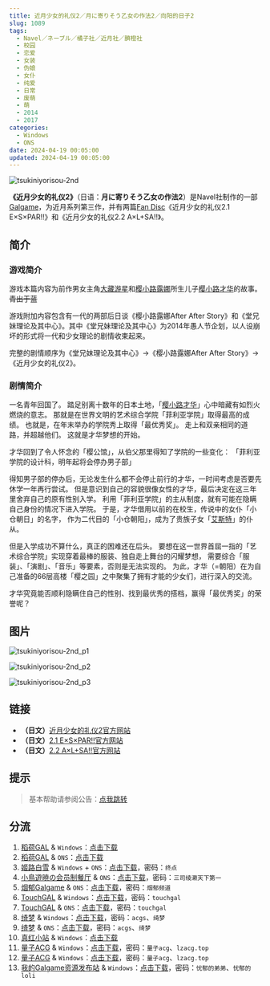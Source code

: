 ```yaml
---
title: 近月少女的礼仪2／月に寄りそう乙女の作法2／向阳的日子2
slug: 1089
tags:
  - Navel／ネーブル／橘子社／近月社／臍橙社
  - 校园
  - 恋爱
  - 女装
  - 伪娘
  - 女仆
  - 纯爱
  - 日常
  - 废萌
  - 萌
  - 2014
  - 2017
categories:
  - Windows
  - ONS
date: 2024-04-19 00:05:00
updated: 2024-04-19 00:05:00
---
```


![tsukiniyorisou-2nd](https://static.saop.cc/vns/img/tsukiniyorisou-2nd.webp)

**《近月少女的礼仪2》**（日语：**月に寄りそう乙女の作法2**）是Navel社制作的一部[Galgame](https://zh.moegirl.org.cn/Galgame)，为近月系列第三作，并有两篇[Fan Disc](https://zh.moegirl.org.cn/Fan_Disc)《近月少女的礼仪2.1 E×S×PAR!!》和《近月少女的礼仪2.2 A×L+SA!!》。

<!--more-->

## 简介

### 游戏简介

游戏本篇内容为前作男女主角[大藏游星](https://zh.moegirl.org.cn/大藏游星)和[樱小路露娜](https://zh.moegirl.org.cn/樱小路露娜)所生儿子[樱小路才华](https://zh.moegirl.org.cn/樱小路才华)的故事。~~青出于蓝~~

游戏附加内容包含有一代的两部后日谈《樱小路露娜After After Story》和《堂兄妹理论及其中心》。其中《堂兄妹理论及其中心》为2014年愚人节企划，以人设崩坏的形式将一代和少女理论的剧情收束起来。

完整的剧情顺序为《堂兄妹理论及其中心》→《樱小路露娜After After Story》→《近月少女的礼仪2》。

### 剧情简介

一名青年回国了。
踏足别离十数年的日本土地，「[樱小路才华](https://zh.moegirl.org.cn/樱小路才华)」心中暗藏有如烈火燃烧的意志。
那就是在世界文明的艺术综合学院「菲利亚学院」取得最高的成绩。
也就是，在年末举办的学院秀上取得「最优秀奖」。
走上和双亲相同的道路，并超越他们。
这就是才华梦想的开始。

才华回到了令人怀念的「樱公馆」，从伯父那里得知了学院的一些变化：
「菲利亚学院的设计科，明年起将会停办男子部」

得知男子部的停办后，无论发生什么都不会停止前行的才华，一时间考虑是否要先休学一年再行尝试。
但是意识到自己的容貌很像女性的才华，最后决定在这三年里舍弃自己的原有性别入学。
利用「菲利亚学院」的主从制度，就有可能在隐瞒自己身份的情况下进入学院。
于是，才华借用以前的在校生，传说中的女仆「小仓朝日」的名字，
作为二代目的「小仓朝阳」，成为了贵族子女「[艾斯特](https://zh.moegirl.org.cn/艾斯特·加拉哈·阿诺兹)」的仆从。

但是入学成功不算什么，真正的困难还在后头。
要想在这一世界首屈一指的「艺术综合学院」实现穿着最棒的服装、独自走上舞台的闪耀梦想，
需要综合「服装」、「演剧」、「音乐」等要素，否则是无法实现的。
为此，才华（=朝阳）在为自己准备的66层高楼「樱之园」之中聚集了拥有才能的少女们，进行深入的交流。

才华究竟能否顺利隐瞒住自己的性别、找到最优秀的搭档，赢得「最优秀奖」的荣誉呢？

## 图片

![tsukiniyorisou-2nd_p1](https://static.saop.cc/vns/img/tsukiniyorisou-2nd_p1.webp)

![tsukiniyorisou-2nd_p2](https://static.saop.cc/vns/img/tsukiniyorisou-2nd_p2.webp)

![tsukiniyorisou-2nd_p3](https://static.saop.cc/vns/img/tsukiniyorisou-2nd_p3.webp)

## 链接

- **（日文）**[近月少女的礼仪2官方网站](https://project-navel.com/tsukiniyorisou_2nd/)
- **（日文）**[2.1 E×S×PAR!!官方网站](https://project-navel.com/tsukiniyorisou_2nd_espar/)
- **（日文）**[2.2 A×L+SA!!官方网站](https://project-navel.com/tsukiniyorisou_2nd_alsa/)

## 提示

> 基本帮助请参阅公告：[点我跳转](/)

## 分流

1. [稻荷GAL](https://inarigal.com/) & `Windows`：[点击下载](https://inarigal.com/detail/265)
2. [稻荷GAL](https://inarigal.com/) & `ONS`：[点击下载](https://inarigal.com/detail/6027)
3. [姬路白雪](https://pan.jlbx.xyz/) & `Windows` + `ONS`：[点击下载](https://pan.jlbx.xyz/?s=%E8%BF%91%E6%9C%88%E5%B0%91%E5%A5%B3%E7%9A%84%E7%A4%BC%E4%BB%AA)，密码：`终点`
4. [小鳥遊暁の会员制餐厅](https://t-satoru.top/) & `ONS`：[点击下载](https://pan.t-satoru.top/d/ode5/Galgames/%E3%80%90%E8%87%AA%E5%B0%81%E5%8C%85%E3%80%91%E5%8E%9F%E5%88%9B%E4%BD%9C%E5%93%81/%E8%BF%91%E6%9C%88%E7%B3%BB%E5%88%97/ONS_KIDFansClub_%E8%BF%91%E6%9C%88%E5%B0%91%E5%A5%B3%E7%9A%84%E7%A4%BC%E4%BB%AA2.rar)，密码：`三司绫濑天下第一`
5. [烟郁Galgame](https://yanyugal.top/) & `ONS`：[点击下载](https://yanyugal.top/d/disk1/%E5%B0%8F%E5%B0%8F%E7%9A%84%E5%88%86%E4%BA%AB%EF%BC%88PC%EF%BC%86%E5%AE%89%E5%8D%93%EF%BC%89/%E5%AE%89%E5%8D%93/ons/%E8%BF%91%E6%9C%88%E5%B0%91%E5%A5%B3ons%E5%90%88%E9%9B%86/%E8%BF%91%E6%9C%88%E5%B0%91%E5%A5%B3%E7%9A%84%E7%A4%BC%E4%BB%AA2.7z)，密码：`烟郁频道`
6. [TouchGAL](https://www.touchgal.us/) & `Windows`：[点击下载](https://pan.touchgal.net/s/wJqTv)，密码：`touchgal`
7. [TouchGAL](https://www.touchgal.us/) & `ONS`：[点击下载](https://pan.touchgal.net/s/rBDiy)，密码：`touchgal`
8. [绮梦](https://acgs.one/) & `Windows`：[点击下载](https://acgs.one/down_html/?url=game/%E8%BF%91%E6%9C%88%E5%B0%91%E5%A5%B3%E7%9A%84%E7%A4%BC%E4%BB%AA2&name=%E8%BF%91%E6%9C%88%E5%B0%91%E5%A5%B3%E7%9A%84%E7%A4%BC%E4%BB%AA2)，密码：`acgs`、`绮梦`
9. [绮梦](https://acgs.one/) & `ONS`：[点击下载](https://acgs.one/down_html/?url=game/%E8%BF%91%E6%9C%88%E5%B0%91%E5%A5%B3%E7%9A%84%E7%A4%BC%E4%BB%AA2_ONS&name=%E8%BF%91%E6%9C%88%E5%B0%91%E5%A5%B3%E7%9A%84%E7%A4%BC%E4%BB%AA2ONS)，密码：`acgs`、`绮梦`
10. [真红小站](https://www.shinnku.com/) & `Windows`：[点击下载](https://www.shinnku.com/api/download/0/win/%E8%BF%91%E6%9C%88%E5%B0%91%E5%A5%B3%E7%9A%84%E7%A4%BC%E4%BB%AA2.7z)
11. [量子ACG](https://lzacg.org/) & `Windows`：[点击下载](https://lzacg.org/549)，密码：`量子acg`、`lzacg.top`
12. [量子ACG](https://lzacg.org/) & `Windows`：[点击下载](https://mega.nz/folder/OmwSkJwD#oKxldjtvl8ZBq8sst_HNSw)，密码：`量子acg`、`lzacg.top`
13. [我的Galgame资源发布站](https://www.ttloli.com/) & `Windows`：[点击下载](https://www.ttloli.com/jinyueshaonvdeliyi2.html)，密码：`忧郁的弟弟`、`忧郁的loli`
